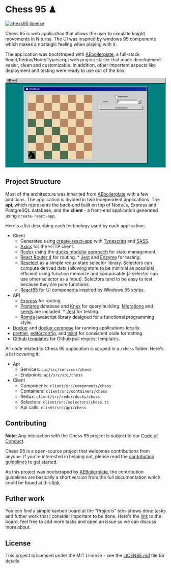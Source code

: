 # Chess 95 ♟

[![chess95 license](https://img.shields.io/badge/license-MIT-blue.svg)](https://github.com/victorfeijo/chess95/blob/master/LICENCE.md)

Chess 95 is web application that allows the user to simulate knight movements in N turns. The UI was inspired by windows 95 components which makes a nostalgic feeling when playing with it.

The application was bootstraped with [AEboilerplate](https://github.com/agencyenterprise/aeboilerplate), a full-stack React/Redux/Node/Typescript web project starter that made development easier, clean and customizable. In addition, other important aspects like deployment and testing were ready to use out of the box.

![Screenshot](./screenshot.png)

## Project Structure

Most of the architecture was inherited from [AEboilerplate](https://github.com/agencyenterprise/aeboilerplate/blob/master/docs/documentation.md) with a few additions. The application is divided in two independent applications. The **api**, which represents the back-end built on top of NodeJs, Express and PostgreSQL database, and the **client** - a front-end application generated using `create-react-app`.

Here's a list describing each technology used by each application:

- Client
  - Generated using [create-react-app](https://github.com/facebook/create-react-app) with [Typescript](https://www.typescriptlang.org/docs/home.html) and [SASS](https://sass-lang.com/).
  - [Axios](https://github.com/axios/axios) for the HTTP client.
  - [Redux](https://github.com/reduxjs/redux) using the [ducks modular approach](https://github.com/erikras/ducks-modular-redux) for state management.
  - [React Router 4](https://reacttraining.com/react-router/core/guides/philosophy) for routing. \* [Jest](https://jestjs.io/) and [Enzyme](https://github.com/airbnb/enzyme) for testing.
  - [Reselect](https://github.com/reduxjs/reselect) as a simple redux state selector library. Selectors can compute derived data (allowing store to be minimal as possible), efficient using function memoize and composable (a selector can use other selector as a input). Selectors tend to be easy to test because they are pure functions.
  - [React95](https://github.com/arturbier/React95) for UI components inspired by Windows 95 styles.
- API
  - [Express](https://expressjs.com/) for routing.
  - [Postgres](https://www.postgresql.org/about/) database and [Knex](https://knexjs.org/) for query building. [Migrations](https://knexjs.org/#Migrations-CLI) and [seeds](https://knexjs.org/#Seeds-CLI) are included. \* [Jest](https://jestjs.io/) for testing.
  - [Ramda](https://ramdajs.com/) javascript library designed for a functional programming style.
- [Docker](https://docs.docker.com) and [docker compose](https://docs.docker.com/compose/) for running applications locally.
- [prettier](https://github.com/prettier/prettier), [editorconfig](https://editorconfig.org/), and [tslint](https://palantir.github.io/tslint/) for consistent code formatting.
- [Github templates](https://blog.github.com/2016-02-17-issue-and-pull-request-templates/) for Github pull request templates.

All code related to Chess 95 application is scoped in a `/chess` folder. Here's a list covering it:

- Api
  - Services: `api/src/services/chess`
  - Endpoints: `api/src/api/chess`
- Client
  - Components: `client/src/components/chess`
  - Containers: `client/src/containers/chess`
  - Redux: `client/src/redux/ducks/chess`
  - Selectors: `client/src/selectors/chess.ts`
  - Api calls: `client/src/api/chess`

## Contributing

**Note**: Any interaction with the Chess 95 project is subject to our [Code of Conduct](https://github.com/victorfeijo/chess95/blob/master/CODE_OF_CONDUCT.md).

Chess 95 is a open-source project that welcomes contributions from anyone. If you're interested in helping out, please read the [contribution guidelines](https://github.com/victorfeijo/chess95/blob/master/docs/CONTRIBUTING.md) to get started.

As this project was bootstraped by [AEBoilerplate](https://github.com/agencyenterprise/aeboilerplate), the contribution guidelines are basically a short version from the full documentation which could be found at this [link](https://github.com/agencyenterprise/aeboilerplate/blob/master/docs/documentation.md).

## Futher work

You can find a simple kanban board at the "Projects" tabs shows done tasks and futher work that I consider important to be done. Here's the [link](https://github.com/victorfeijo/chess95/projects/1) to the board, feel free to add more tasks and open an issue so we can discuss more about.

## License

This project is licensed under the MIT License - see the [LICENSE.md](https://github.com/victorfeijo/chess95/blob/master/LICENCE.md) file for details

